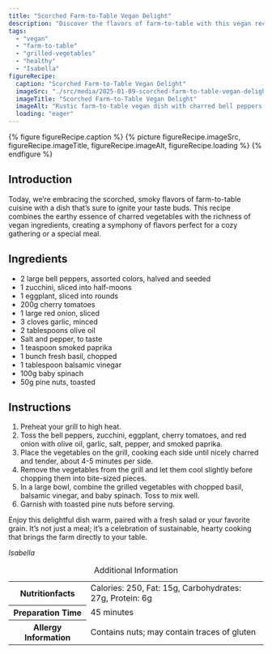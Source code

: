```yaml
---
title: "Scorched Farm-to-Table Vegan Delight"
description: "Discover the flavors of farm-to-table with this vegan recipe featuring charred vegetables and a rich blend of spices, perfect for any special meal."
tags:
  - "vegan"
  - "farm-to-table"
  - "grilled-vegetables"
  - "healthy"
  - "Isabella"
figureRecipe: 
  caption: "Scorched Farm-to-Table Vegan Delight"
  imageSrc: "./src/media/2025-01-09-scorched-farm-to-table-vegan-delight-5377.png"
  imageTitle: "Scorched Farm-to-Table Vegan Delight"
  imageAlt: "Rustic farm-to-table vegan dish with charred bell peppers, zucchini, eggplant, cherry tomatoes, and red onion, garnished with pine nuts and basil on a wooden table."
  loading: "eager"
---
```


{% figure figureRecipe.caption %}
{% picture figureRecipe.imageSrc, figureRecipe.imageTitle, figureRecipe.imageAlt, figureRecipe.loading %}
{% endfigure %}

## Introduction

Today, we’re embracing the scorched, smoky flavors of farm-to-table cuisine with a dish that’s sure to ignite your taste buds. This recipe combines the earthy essence of charred vegetables with the richness of vegan ingredients, creating a symphony of flavors perfect for a cozy gathering or a special meal.

## Ingredients

- 2 large bell peppers, assorted colors, halved and seeded
- 1 zucchini, sliced into half-moons
- 1 eggplant, sliced into rounds
- 200g cherry tomatoes
- 1 large red onion, sliced
- 3 cloves garlic, minced
- 2 tablespoons olive oil
- Salt and pepper, to taste
- 1 teaspoon smoked paprika
- 1 bunch fresh basil, chopped
- 1 tablespoon balsamic vinegar
- 100g baby spinach
- 50g pine nuts, toasted

## Instructions

1. Preheat your grill to high heat.
2. Toss the bell peppers, zucchini, eggplant, cherry tomatoes, and red onion with olive oil, garlic, salt, pepper, and smoked paprika.
3. Place the vegetables on the grill, cooking each side until nicely charred and tender, about 4-5 minutes per side.
4. Remove the vegetables from the grill and let them cool slightly before chopping them into bite-sized pieces.
5. In a large bowl, combine the grilled vegetables with chopped basil, balsamic vinegar, and baby spinach. Toss to mix well.
6. Garnish with toasted pine nuts before serving.

Enjoy this delightful dish warm, paired with a fresh salad or your favorite grain. It’s not just a meal; it’s a celebration of sustainable, hearty cooking that brings the farm directly to your table.

*Isabella*

<table><caption class='sr-only'>Additional Information</caption><tr><th>Nutritionfacts</th><td>Calories: 250, Fat: 15g, Carbohydrates: 27g, Protein: 6g&nbsp;</td></tr><tr><th>Preparation Time</th><td>45 minutes&nbsp;</td></tr><tr><th>Allergy Information</th><td>Contains nuts; may contain traces of gluten&nbsp;</td></tr></table>

